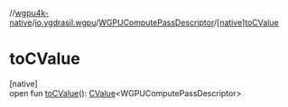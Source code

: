 //[wgpu4k-native](../../../index.md)/[io.ygdrasil.wgpu](../index.md)/[WGPUComputePassDescriptor](index.md)/[[native]toCValue]([native]to-c-value.md)

# toCValue

[native]\
open fun [toCValue]([native]to-c-value.md)(): [CValue](https://kotlinlang.org/api/core/kotlin-stdlib/kotlinx.cinterop/-c-value/index.html)&lt;WGPUComputePassDescriptor&gt;